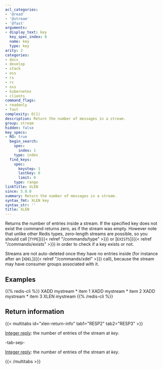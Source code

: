 ```yaml
---
acl_categories:
- '@read'
- '@stream'
- '@fast'
arguments:
- display_text: key
  key_spec_index: 0
  name: key
  type: key
arity: 2
categories:
- docs
- develop
- stack
- oss
- rs
- rc
- oss
- kubernetes
- clients
command_flags:
- readonly
- fast
complexity: O(1)
description: Return the number of messages in a stream.
group: stream
hidden: false
key_specs:
- RO: true
  begin_search:
    spec:
      index: 1
    type: index
  find_keys:
    spec:
      keystep: 1
      lastkey: 0
      limit: 0
    type: range
linkTitle: XLEN
since: 5.0.0
summary: Return the number of messages in a stream.
syntax_fmt: XLEN key
syntax_str: ''
title: XLEN
---
```

Returns the number of entries inside a stream. If the specified key does not
exist the command returns zero, as if the stream was empty.
However note that unlike other Redis types, zero-length streams are
possible, so you should call [`TYPE`]({{< relref "/commands/type" >}}) or [`EXISTS`]({{< relref "/commands/exists" >}}) in order to check if
a key exists or not.

Streams are not auto-deleted once they have no entries inside (for instance
after an [`XDEL`]({{< relref "/commands/xdel" >}}) call), because the stream may have consumer groups
associated with it.

## Examples

{{% redis-cli %}}
XADD mystream * item 1
XADD mystream * item 2
XADD mystream * item 3
XLEN mystream
{{% /redis-cli %}}

## Return information

{{< multitabs id="xlen-return-info" 
    tab1="RESP2" 
    tab2="RESP3" >}}

[Integer reply](../../develop/reference/protocol-spec#integers): the number of entries of the stream at _key_.

-tab-sep-

[Integer reply](../../develop/reference/protocol-spec#integers): the number of entries of the stream at _key_.

{{< /multitabs >}}
